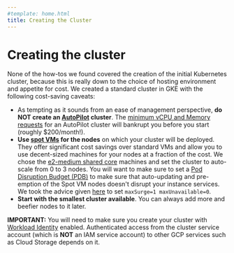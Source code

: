 ```yaml
---
#template: home.html
title: Creating the Cluster
---
```


# Creating the cluster

None of the how-tos we found covered the creation of the initial Kubernetes cluster, because this is really down to the choice of hosting environment and appetite for cost. We created a standard cluster in GKE with the following cost-saving caveats:

- As tempting as it sounds from an ease of management perspective, **do NOT create an [AutoPilot](https://cloud.google.com/kubernetes-engine/docs/concepts/autopilot-overview) cluster**. The [minimum vCPU and Memory requests](https://cloud.google.com/kubernetes-engine/docs/concepts/autopilot-resource-requests) for an AutoPilot cluster will bankrupt you before you start (roughly $200/month!).
- **Use [spot VMs](https://cloud.google.com/compute/docs/instances/spot) for the nodes** on which your cluster will be deployed. They offer significant cost savings over standard VMs and allow you to use decent-sized machines for your nodes at a fraction of the cost. We chose the [e2-medium shared core](https://cloud.google.com/compute/docs/general-purpose-machines#e2-shared-core) machines and set the cluster to auto-scale from 0 to 3 nodes. You will want to make sure to set a [Pod Disruption Budget (PDB)](https://kubernetes.io/docs/tasks/run-application/configure-pdb/) to make sure that auto-updating and pre-emption of the Spot VM nodes doesn't disrupt your instance services. We took the advice given [here](https://cloud.google.com/kubernetes-engine/docs/concepts/node-pool-upgrade-strategies) to set `maxSurge=1 maxUnavailable=0`.
- **Start with the smallest cluster available**. You can always add more and beefier nodes to it later.

**IMPORTANT:** You will need to make sure you create your cluster with [Workload Identity](https://cloud.google.com/kubernetes-engine/docs/how-to/workload-identity) enabled. Authenticated access from the cluster service account (which is **NOT** an IAM service account) to other GCP services such as Cloud Storage depends on it.